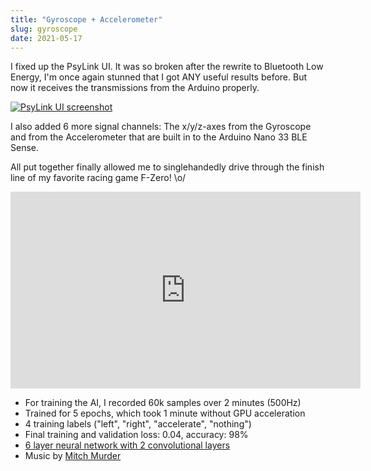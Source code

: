 ```yaml
---
title: "Gyroscope + Accelerometer"
slug: gyroscope
date: 2021-05-17
---
```


I fixed up the PsyLink UI.  It was so broken after the rewrite to Bluetooth Low
Energy, I'm once again stunned that I got ANY useful results before. But now it
receives the transmissions from the Arduino properly.

[![PsyLink UI screenshot](/img/blog/2021-05-18_s3.png)](/s3)

I also added 6 more signal channels: The x/y/z-axes from the Gyroscope and
from the Accelerometer that are built in to the Arduino Nano 33 BLE Sense.

All put together finally allowed me to singlehandedly drive through the finish
line of my favorite racing game F-Zero! \o/


<iframe width="560" height="315" sandbox="allow-same-origin allow-scripts allow-popups" title="PsyLink 4 Demo" src="https://peertube.linuxrocks.online/videos/embed/0fe35dae-f1fc-4ace-b6e1-5f54e255bbef" frameborder="0" allowfullscreen></iframe>

- For training the AI, I recorded 60k samples over 2 minutes (500Hz)
- Trained for 5 epochs, which took 1 minute without GPU acceleration
- 4 training labels ("left", "right", "accelerate", "nothing")
- Final training and validation loss: 0.04, accuracy: 98%
- [6 layer neural network with 2 convolutional layers](https://codeberg.org/hut/psylink/src/commit/c06ec54995efff4af5d523d30151ce8a60cb4715/python/psylink/ai.py#L140-L160)
- Music by [Mitch Murder](https://soundcloud.com/daataa/mitch-murder-mute-city-free)

